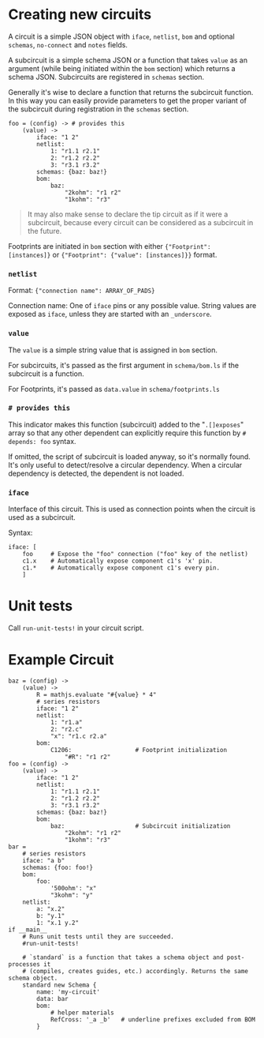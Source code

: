 # Creating new circuits 

A circuit is a simple JSON object with `iface`, `netlist`, `bom` and optional `schemas`, `no-connect` and `notes` fields. 

A subcircuit is a simple schema JSON or a function that takes `value` as an argument (while being initiated within the `bom` section) which returns a schema JSON. Subcircuits are registered in `schemas` section. 

Generally it's wise to declare a function that returns the subcircuit function. In this way you can easily provide parameters to get the proper variant of the subcircuit during registration in the `schemas` section.

```ls
foo = (config) -> # provides this 
	(value) -> 
		iface: "1 2" 
		netlist:
			1: "r1.1 r2.1"
			2: "r1.2 r2.2"
			3: "r3.1 r3.2"
		schemas: {baz: baz!}
		bom:
			baz:
				"2kohm": "r1 r2"
				"1kohm": "r3"
```

> It may also make sense to declare the tip circuit as if it were a subcircuit, because every circuit can be considered as a subcircuit in the future.

Footprints are initiated in `bom` section with either `{"Footprint": [instances]}` or `{"Footprint": {"value": [instances]}}` format.

### `netlist`

Format: `{"connection name": ARRAY_OF_PADS}`

Connection name: One of `iface` pins or any possible value. String values are exposed as `iface`, unless they are started with an `_underscore`. 

### `value` 

The `value` is a simple string value that is assigned in `bom` section.

For subcircuits, it's passed as the first argument in `schema/bom.ls` if the subcircuit is a function.

For Footprints, it's passed as `data.value` in `schema/footprints.ls`

### `# provides this`

This indicator makes this function (subcircuit) added to the "`.[]exposes`" array so that any other 
dependent can explicitly require this function by `# depends: foo` syntax. 

If omitted, the script of subcircuit is loaded anyway, so it's normally found. It's only useful to detect/resolve a circular dependency. When a circular dependency is detected, the dependent is not loaded.

### `iface`

Interface of this circuit. This is used as connection points when the circuit is used as a subcircuit.

Syntax: 

```ls
iface: [
    foo     # Expose the "foo" connection ("foo" key of the netlist)
    c1.x    # Automatically expose component c1's 'x' pin.
    c1.*    # Automatically expose component c1's every pin. 
    ]

```
# Unit tests

Call `run-unit-tests!` in your circuit script. 

# Example Circuit

```ls
baz = (config) -> 
    (value) -> 
        R = mathjs.evaluate "#{value} * 4"
        # series resistors
        iface: "1 2"
        netlist:
            1: "r1.a"
            2: "r2.c"
            "x": "r1.c r2.a"
        bom:
            C1206:                  # Footprint initialization 
                "#R": "r1 r2"
foo = (config) -> 
    (value) -> 
        iface: "1 2" 
        netlist:
            1: "r1.1 r2.1"
            2: "r1.2 r2.2"
            3: "r3.1 r3.2"
        schemas: {baz: baz!}
        bom:
            baz:                    # Subcircuit initialization
                "2kohm": "r1 r2"
                "1kohm": "r3"
bar =
    # series resistors
    iface: "a b"
    schemas: {foo: foo!}
    bom:
        foo:
            '500ohm': "x"
            "3kohm": "y"
    netlist:
        a: "x.2"
        b: "y.1"
        1: "x.1 y.2"
if __main__
    # Runs unit tests until they are succeeded. 
    #run-unit-tests! 

    # `standard` is a function that takes a schema object and post-processes it 
    # (compiles, creates guides, etc.) accordingly. Returns the same schema object.
    standard new Schema {
        name: 'my-circuit'
        data: bar
        bom:
            # helper materials
            RefCross: '_a _b'   # underline prefixes excluded from BOM
        }
```